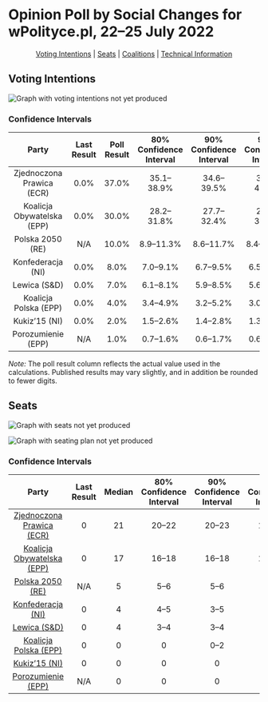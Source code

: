 # Opinion Poll by Social Changes for wPolityce.pl, 22–25 July 2022

<p align="center"><a href="#voting-intentions">Voting Intentions</a> | <a href="#seats">Seats</a> | <a href="#coalitions">Coalitions</a> | <a href="#technical-information">Technical Information</a></p>

## Voting Intentions

![Graph with voting intentions not yet produced](2022-07-25-SocialChanges.png "Voting Intentions")

### Confidence Intervals

| Party | Last Result | Poll Result | 80% Confidence Interval | 90% Confidence Interval | 95% Confidence Interval | 99% Confidence Interval |
|:-----:|:-----------:|:-----------:|:-----------------------:|:-----------------------:|:-----------------------:|:-----------------------:|
| Zjednoczona Prawica (ECR) | 0.0% | 37.0% | 35.1–38.9% |34.6–39.5% |34.2–40.0% |33.3–40.9% |
| Koalicja Obywatelska (EPP) | 0.0% | 30.0% | 28.2–31.8% |27.7–32.4% |27.3–32.8% |26.5–33.7% |
| Polska 2050 (RE) | N/A | 10.0% | 8.9–11.3% |8.6–11.7% |8.4–12.0% |7.9–12.6% |
| Konfederacja (NI) | 0.0% | 8.0% | 7.0–9.1% |6.7–9.5% |6.5–9.8% |6.1–10.3% |
| Lewica (S&D) | 0.0% | 7.0% | 6.1–8.1% |5.9–8.5% |5.6–8.7% |5.2–9.3% |
| Koalicja Polska (EPP) | 0.0% | 4.0% | 3.4–4.9% |3.2–5.2% |3.0–5.4% |2.7–5.9% |
| Kukiz’15 (NI) | 0.0% | 2.0% | 1.5–2.6% |1.4–2.8% |1.3–3.0% |1.1–3.4% |
| Porozumienie (EPP) | N/A | 1.0% | 0.7–1.6% |0.6–1.7% |0.6–1.8% |0.5–2.1% |

*Note:* The poll result column reflects the actual value used in the calculations. Published results may vary slightly, and in addition be rounded to fewer digits.

## Seats

![Graph with seats not yet produced](2022-07-25-SocialChanges-seats.png "Seats")

![Graph with seating plan not yet produced](2022-07-25-SocialChanges-seating-plan.png "Seating Plan")

### Confidence Intervals

| Party | Last Result | Median | 80% Confidence Interval | 90% Confidence Interval | 95% Confidence Interval | 99% Confidence Interval |
|:-----:|:-----------:|:------:|:-----------------------:|:-----------------------:|:-----------------------:|:-----------------------:|
| <a href="#zjednoczona-prawica-(ecr)">Zjednoczona Prawica (ECR)</a> | 0 | 21 | 20–22 |20–23 |19–23 |19–24 |
| <a href="#koalicja-obywatelska-(epp)">Koalicja Obywatelska (EPP)</a> | 0 | 17 | 16–18 |16–18 |15–19 |15–19 |
| <a href="#polska-2050-(re)">Polska 2050 (RE)</a> | N/A | 5 | 5–6 |5–6 |4–7 |4–7 |
| <a href="#konfederacja-(ni)">Konfederacja (NI)</a> | 0 | 4 | 4–5 |3–5 |3–5 |3–6 |
| <a href="#lewica-(s&d)">Lewica (S&D)</a> | 0 | 4 | 3–4 |3–4 |3–5 |3–5 |
| <a href="#koalicja-polska-(epp)">Koalicja Polska (EPP)</a> | 0 | 0 | 0 |0–2 |0–3 |0–3 |
| <a href="#kukiz’15-(ni)">Kukiz’15 (NI)</a> | 0 | 0 | 0 |0 |0 |0 |
| <a href="#porozumienie-(epp)">Porozumienie (EPP)</a> | N/A | 0 | 0 |0 |0 |0 |

